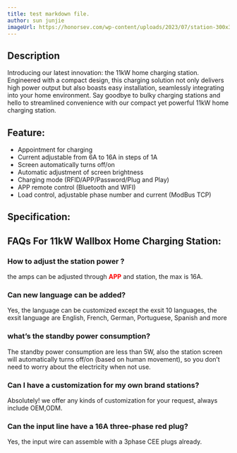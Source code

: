 ```yaml
---
title: test markdown file.
author: sun junjie
imageUrl: https://honorsev.com/wp-content/uploads/2023/07/station-300x300.jpg
---
```


## Description

Introducing our latest innovation: the 11kW home charging station. Engineered with a compact design, this charging solution not only delivers high power output but also boasts easy installation, seamlessly integrating into your home environment. Say goodbye to bulky charging stations and hello to streamlined convenience with our compact yet powerful 11kW home charging station.

## Feature:

* Appointment for charging
* Current adjustable from 6A to 16A in steps of 1A
* Screen automatically turns off/on
* Automatic adjustment of screen brightness
* Charging mode (RFID/APP/Password/Plug and Play)
* APP remote control (Bluetooth and WIFI)
* Load control, adjustable phase number   and current (ModBus TCP)

## Specification:

<el-table :data="[
  { name: 'Charging Control', value: 'Plug and Play, RFID Card or App' },
  { name: 'Display Screen', value: '3.0-inch LCD Screen' },
  { name: 'Language', value: 'English, German, Spanish,Portuguese, French,Italian, Russian, Polish, or other customized language' },
  { name: 'Indicators', value: 'LCD display-Power/Connect/Charging/Fault' },
  { name: 'External Communication', value: 'Wi-Fi, bluetooth' },
]">
  <el-table-column prop="name" label="Spec"></el-table-column>
  <el-table-column prop="value" label="Value"></el-table-column>
</el-table>

## FAQs For 11kW Wallbox Home Charging Station:

### How to adjust the station power ?
the amps can be adjusted through <strong style="color: red;">APP</strong> and station, the max is 16A.

### Can new language can be added? 
Yes, the language can be customized except the exsit 10 languages, the exsit language are English, French, German, Portuguese, Spanish and more

### what’s the standby power consumption?
The standby power consumption are less than 5W, also the station screen will automatically turns off/on (based on human movement), so you don’t need to worry about the electricity when not use.

### Can I have a customization for my own brand stations?
Absolutely! we offer any kinds of customization for your request, always include OEM,ODM.

### Can the input line have a 16A three-phase red plug?
Yes, the input wire can assemble with a 3phase CEE plugs already.

